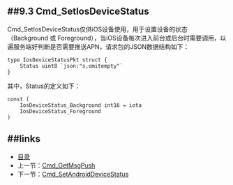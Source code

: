 ##9.3 Cmd_SetIosDeviceStatus
---
Cmd_SetIosDeviceStatus仅供iOS设备使用，用于设置设备的状态（Background 或 Foreground），当iOS设备每次进入前台或后台时需要调用，以遍服务端好判断是否需要推送APN，请求包的JSON数据结构如下：

		
	type IosDeviceStatusPkt struct {
		Status uint8 `json:"s,omitempty"`
	}
	
其中，Status的定义如下：
	
	const (
		IosDeviceStatus_Background int16 = iota
		IosDeviceStatus_Foreground
	)


##links
---
* [目录](preface.md)
* 上一节：[Cmd_GetMsgPush](09.2.md)
* 下一节：[Cmd_SetAndroidDeviceStatus](09.4.md)
